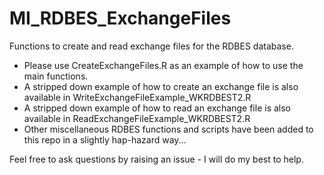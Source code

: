 # MI_RDBES_ExchangeFiles
Functions to create and read exchange files for the RDBES database.
* Please use CreateExchangeFiles.R as an example of how to use the main functions.
* A stripped down example of how to create an exchange file is also available in WriteExchangeFileExample_WKRDBEST2.R
* A stripped down example of how to read an exchange file is also available in ReadExchangeFileExample_WKRDBEST2.R
* Other miscellaneous RDBES functions and scripts have been added to this repo in a slightly hap-hazard way...

Feel free to ask questions by raising an issue - I will do my best to help.
